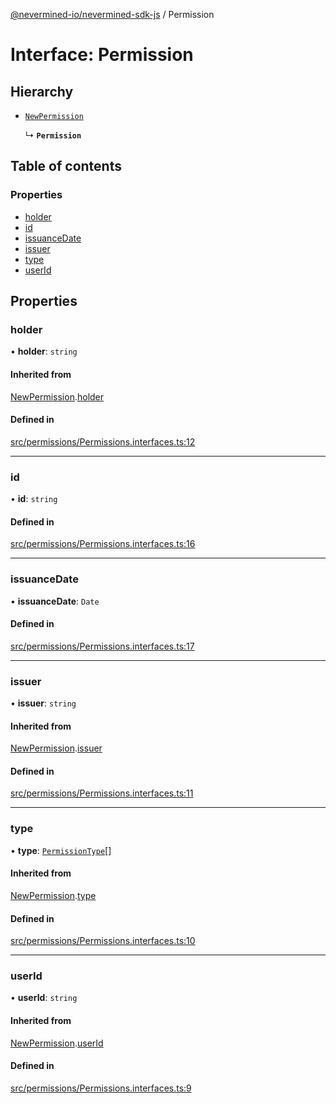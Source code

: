 [@nevermined-io/nevermined-sdk-js](../code-reference.md) / Permission

# Interface: Permission

## Hierarchy

- [`NewPermission`](NewPermission.md)

  ↳ **`Permission`**

## Table of contents

### Properties

- [holder](Permission.md#holder)
- [id](Permission.md#id)
- [issuanceDate](Permission.md#issuancedate)
- [issuer](Permission.md#issuer)
- [type](Permission.md#type)
- [userId](Permission.md#userid)

## Properties

### holder

• **holder**: `string`

#### Inherited from

[NewPermission](NewPermission.md).[holder](NewPermission.md#holder)

#### Defined in

[src/permissions/Permissions.interfaces.ts:12](https://github.com/nevermined-io/sdk-js/blob/5df4615/src/permissions/Permissions.interfaces.ts#L12)

___

### id

• **id**: `string`

#### Defined in

[src/permissions/Permissions.interfaces.ts:16](https://github.com/nevermined-io/sdk-js/blob/5df4615/src/permissions/Permissions.interfaces.ts#L16)

___

### issuanceDate

• **issuanceDate**: `Date`

#### Defined in

[src/permissions/Permissions.interfaces.ts:17](https://github.com/nevermined-io/sdk-js/blob/5df4615/src/permissions/Permissions.interfaces.ts#L17)

___

### issuer

• **issuer**: `string`

#### Inherited from

[NewPermission](NewPermission.md).[issuer](NewPermission.md#issuer)

#### Defined in

[src/permissions/Permissions.interfaces.ts:11](https://github.com/nevermined-io/sdk-js/blob/5df4615/src/permissions/Permissions.interfaces.ts#L11)

___

### type

• **type**: [`PermissionType`](../enums/PermissionType.md)[]

#### Inherited from

[NewPermission](NewPermission.md).[type](NewPermission.md#type)

#### Defined in

[src/permissions/Permissions.interfaces.ts:10](https://github.com/nevermined-io/sdk-js/blob/5df4615/src/permissions/Permissions.interfaces.ts#L10)

___

### userId

• **userId**: `string`

#### Inherited from

[NewPermission](NewPermission.md).[userId](NewPermission.md#userid)

#### Defined in

[src/permissions/Permissions.interfaces.ts:9](https://github.com/nevermined-io/sdk-js/blob/5df4615/src/permissions/Permissions.interfaces.ts#L9)
